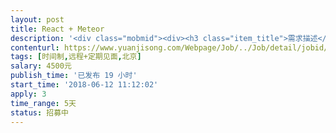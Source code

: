 ```yaml
---                
layout: post       
title: React + Meteor           
description: '<div class="mobmid"><div><h3 class="item_title">需求描述</h3><p>1. 需求描述：<br/>	a. 类别：互动教学；<br/>	b. 进度：已有UI效果图，需要技术开发；<br/>	c. 功能：涉及用户登录、注册、个人设置、白板、预览功能；<br/>	d. 技术：JS语言开发，基于React+Meteor框架；<br/>	e. 补充： 根据开源Bigbluebutton 代码，进行界面开发。<br/>2. 人才要求：<br/>	a. 前端高级工程师，能够快速完成相应工作；<br/>3. 参考产品：<br/>	a. BigBlueButton: https://test.bigbluebutton.org/demo/demoHTML5.jsp<br/>4. 合作方式<br/>	开发周期：5天</p></div><!--info end--></div>'     
contenturl: https://www.yuanjisong.com/Webpage/Job/../Job/detail/jobid/101562      
tags: [时间制,远程+定期见面,北京]            
salary: 4500元          
publish_time: '已发布 19 小时'         
start_time: '2018-06-12 11:12:02'           
apply: 3                   
time_range: 5天              
status: 招募中                  
---                 
```

